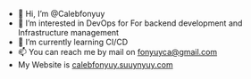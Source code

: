 - 👋 Hi, I’m @Calebfonyuy
- 👀 I’m interested in DevOps for For backend development and Infrastructure management
- 🌱 I’m currently learning CI/CD
- 📫 You can reach me by mail on fonyuyca@gmail.com
- My Website is [calebfonyuy.suuynyuy.com](https://calebfonyuy.suuynyuy.com)

<!---
Calebfonyuy/Calebfonyuy is a ✨ special ✨ repository because its `README.md` (this file) appears on your GitHub profile.
You can click the Preview link to take a look at your changes.
--->
